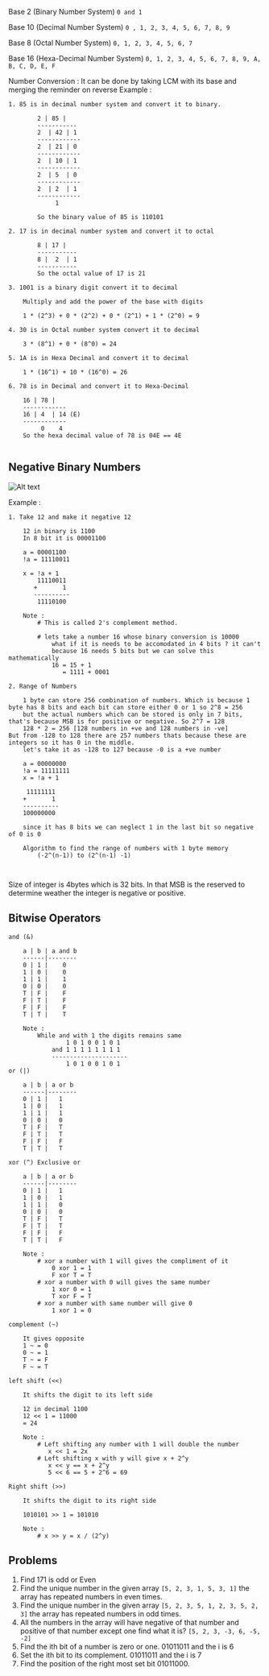 Base 2 (Binary Number System)
	```0 and 1```
 
Base 10 (Decimal Number System)
	```0 , 1, 2, 3, 4, 5, 6, 7, 8, 9```
 
Base 8 (Octal Number System)
	```0, 1, 2, 3, 4, 5, 6, 7```
 
Base 16 (Hexa-Decimal Number System)
	```0, 1, 2, 3, 4, 5, 6, 7, 8, 9, A, B, C, D, E, F```

Number Conversion : It can be done by taking LCM with its base and merging the reminder on reverse
Example :

```
1. 85 is in decimal number system and convert it to binary.

		2 | 85 |
		-----------
		2  | 42 | 1
		------------
		2  | 21 | 0
		------------
		2  | 10 | 1
		------------
		2  | 5  | 0
		------------
		2  | 2  | 1
		------------
		     1
		     
		So the binary value of 85 is 110101
		
2. 17 is in decimal number system and convert it to octal

		8 | 17 |
		-----------
		8 |  2  | 1
		-----------
		So the octal value of 17 is 21

3. 1001 is a binary digit convert it to decimal

	Multiply and add the power of the base with digits
	
	1 * (2^3) + 0 * (2^2) + 0 * (2^1) + 1 * (2^0) = 9

4. 30 is in Octal number system convert it to decimal

	3 * (8^1) + 0 * (8^0) = 24

5. 1A is in Hexa Decimal and convert it to decimal

	1 * (16^1) + 10 * (16^0) = 26

6. 78 is in Decimal and convert it to Hexa-Decimal

	16 | 78 |
	------------
	16 | 4  | 14 (E)
	------------
		 0    4
	So the hexa decimal value of 78 is 04E == 4E
		
```

## Negative Binary Numbers

![Alt text](https://github.com/ajay-k-sundaram/Notes-for-Computer-Science/blob/master/Number%20System%20and%20Maths%20for%20Programming/Resources/MSB%20and%20LSB.png?raw=true)

Example :
```
1. Take 12 and make it negative 12

	12 in binary is 1100
	In 8 bit it is 00001100

	a = 00001100
	!a = 11110011
	
	x = !a + 1 
		11110011
	   +       1
	   ----------
		11110100

	Note :
		# This is called 2's complement method.
		
		# lets take a number 16 whose binary conversion is 10000 
			what if it is needs to be accomodated in 4 bits ? it can't 
			because 16 needs 5 bits but we can solve this mathematically
			16 = 15 + 1
			   = 1111 + 0001

2. Range of Numbers

	1 byte can store 256 combination of numbers. Which is because 1 byte has 8 bits and each bit can store either 0 or 1 so 2^8 = 256
	but the actual numbers which can be stored is only in 7 bits, that's because MSB is for positive or negative. So 2^7 = 128 
	128 * 2 = 256 [128 numbers in +ve and 128 numbers in -ve]
But from -128 to 128 there are 257 numbers thats because these are integers so it has 0 in the middle.
	let's take it as -128 to 127 because -0 is a +ve number 

	a = 00000000
	!a = 11111111
	x = !a + 1

	 11111111
	+       1
	----------
	100000000

	since it has 8 bits we can neglect 1 in the last bit so negative of 0 is 0

	Algorithm to find the range of numbers with 1 byte memory
		(-2^(n-1)) to (2^(n-1) -1)

	
```


Size of integer is 4bytes which is 32 bits. In that MSB is the reserved to determine weather the integer is negative or positive.
## Bitwise Operators

```
and (&)

	a | b | a and b
	------|--------
	0 | 1 |    0
	1 | 0 |    0
	1 | 1 |    1
	0 | 0 |    0
	T | F |    F
	F | T |    F
	F | F |    F
	T | T |    T

	Note :
		While and with 1 the digits remains same
				1 0 1 0 0 1 0 1
			and 1 1 1 1 1 1 1 1 
			---------------------
				1 0 1 0 0 1 0 1
or (|)

	a | b | a or b
	------|--------
	0 | 1 |   1
	1 | 0 |   1
	1 | 1 |   1
	0 | 0 |   0
	T | F |   T
	F | T |   T
	F | F |   F
	T | T |   T
	
xor (^) Exclusive or

	a | b | a or b
	------|--------
	0 | 1 |   1
	1 | 0 |   1
	1 | 1 |   0
	0 | 0 |   0
	T | F |   T
	F | T |   T
	F | F |   F
	T | T |   F

	Note :
		# xor a number with 1 will gives the compliment of it
			0 xor 1 = 1
			F xor T = T
		# xor a number with 0 will gives the same number
			1 xor 0 = 1
			T xor F = T
		# xor a number with same number will give 0
			1 xor 1 = 0

complement (~)

	It gives opposite
	1 ~ = 0
	0 ~ = 1
	T ~ = F
	F ~ = T

left shift (<<)

	It shifts the digit to its left side

	12 in decimal 1100
	12 << 1 = 11000
	= 24

	Note :
		# Left shifting any number with 1 will double the number
		   x << 1 = 2x
		# Left shifting x with y will give x + 2^y
		   x << y == x + 2^y
		   5 << 6 == 5 + 2^6 = 69

Right shift (>>)

	It shifts the digit to its right side

	1010101 >> 1 = 101010

	Note :
		# x >> y = x / (2^y)
```

## Problems

1. Find 171 is odd or Even
2. Find the unique number in the given array `[5, 2, 3, 1, 5, 3, 1]` the array has repeated numbers in even times.
3. Find the unique number in the given array `[5, 2, 3, 5, 1, 2, 3, 5, 2, 3]` the array has repeated numbers in odd times.
4. All the numbers in the array will have negative of that number and positive of that number except one find what it is? `[5, 2, 3, -3, 6, -5, -2]`
5. Find the ith bit of a number is zero or one. 01011011 and the i is 6
6. Set the ith bit to its complement. 01011011 and the i is 7
7. Find the position of the right most set bit 01011000. 
